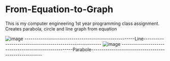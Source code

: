 # From-Equation-to-Graph
This is my computer engineering 1st year programming class assignment. Creates parabola, circle and line graph from equation

![image](https://user-images.githubusercontent.com/81562942/175324652-215cfc5e-7c11-4b89-8214-63f3632e6fd6.png)
------------------------------------------------------Line---------------------------------------------------------
![image](https://user-images.githubusercontent.com/81562942/175325085-984407ef-577a-4e27-a266-18ae6a9f20cc.png)
------------------------------------------------------Parabole------------------------------------------------------



